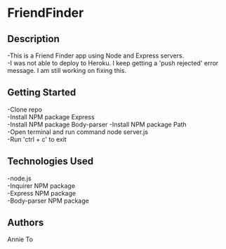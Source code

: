 # FriendFinder

## Description
-This is a Friend Finder app using Node and Express servers.</br>
-I was not able to deploy to Heroku. I keep getting a 'push rejected' error message. I am still working on fixing this. </br>

## Getting Started
-Clone repo </br>
-Install NPM package Express </br>
-Install NPM package Body-parser </bra>
-Install NPM package Path </br>
-Open terminal and run command node server.js </br>
-Run 'ctrl + c' to exit </br>

## Technologies Used
-node.js </br>
-Inquirer NPM package </br>
-Express NPM package </br>
-Body-parser NPM package </br>

## Authors
Annie To
